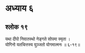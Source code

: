 # अध्याय ६

## श्लोक १९

यथा दीपो निवातस्थो नेङ्गते सोपमा स्मृता ।<br>योगिनो यतचित्तस्य युञ्जतो योगमात्मनः ॥ ६-१९॥<br><br>

